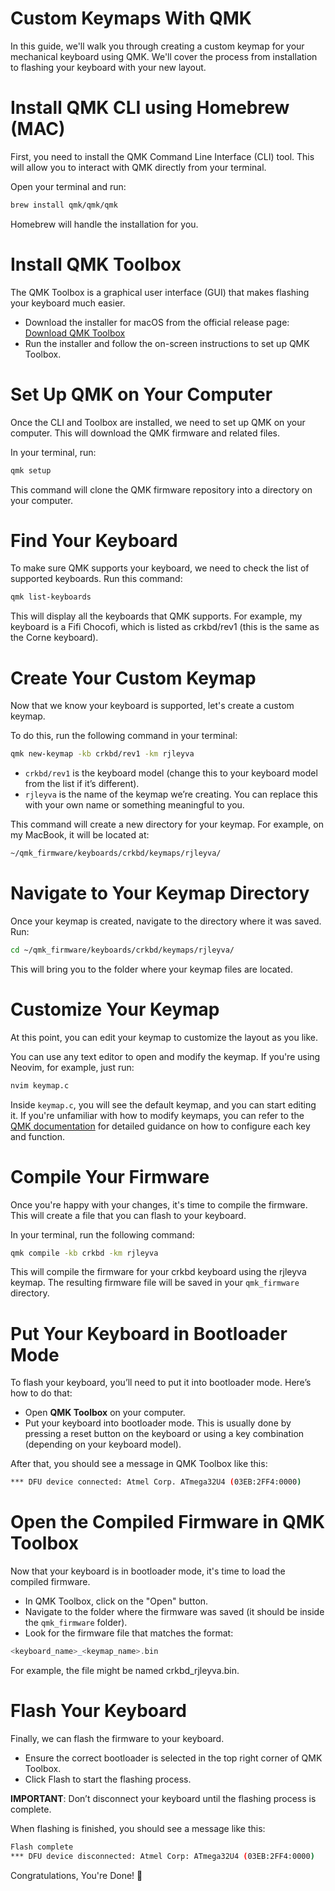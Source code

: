 # Custom Keymaps With QMK

In this guide, we'll walk you through creating a custom keymap for your mechanical keyboard using QMK. We'll cover the process from installation to flashing your keyboard with your new layout.

# Install QMK CLI using Homebrew (MAC)

First, you need to install the QMK Command Line Interface (CLI) tool. This will allow you to interact with QMK directly from your terminal.

Open your terminal and run:

```bash
brew install qmk/qmk/qmk
```

Homebrew will handle the installation for you.

# Install QMK Toolbox

The QMK Toolbox is a graphical user interface (GUI) that makes flashing your keyboard much easier.

- Download the installer for macOS from the official release page:
  [Download QMK Toolbox](https://github.com/qmk/qmk_toolbox/releases)
- Run the installer and follow the on-screen instructions to set up QMK Toolbox.

# Set Up QMK on Your Computer

Once the CLI and Toolbox are installed, we need to set up QMK on your computer. This will download the QMK firmware and related files.

In your terminal, run:

```bash
qmk setup
```

This command will clone the QMK firmware repository into a directory on your computer.

# Find Your Keyboard

To make sure QMK supports your keyboard, we need to check the list of supported keyboards. Run this command:

```bash
qmk list-keyboards
```

This will display all the keyboards that QMK supports.
For example, my keyboard is a Fifi Chocofi, which is listed as crkbd/rev1 (this is the same as the Corne keyboard).

# Create Your Custom Keymap

Now that we know your keyboard is supported, let's create a custom keymap.

To do this, run the following command in your terminal:

```bash
qmk new-keymap -kb crkbd/rev1 -km rjleyva
```

- `crkbd/rev1` is the keyboard model (change this to your keyboard model from the list if it’s different).
- `rjleyva` is the name of the keymap we’re creating. You can replace this with your own name or something meaningful to you.

This command will create a new directory for your keymap. For example, on my MacBook, it will be located at:

```bash
~/qmk_firmware/keyboards/crkbd/keymaps/rjleyva/
```

# Navigate to Your Keymap Directory

Once your keymap is created, navigate to the directory where it was saved. Run:

```bash
cd ~/qmk_firmware/keyboards/crkbd/keymaps/rjleyva/
```

This will bring you to the folder where your keymap files are located.

# Customize Your Keymap

At this point, you can edit your keymap to customize the layout as you like.

You can use any text editor to open and modify the keymap. If you're using Neovim, for example, just run:

```bash
nvim keymap.c
```

Inside `keymap.c`, you will see the default keymap, and you can start editing it. If you're unfamiliar with how to modify keymaps, you can refer to the [QMK documentation](https://docs.qmk.fm) for detailed guidance on how to configure each key and function.

# Compile Your Firmware

Once you're happy with your changes, it's time to compile the firmware. This will create a file that you can flash to your keyboard.

In your terminal, run the following command:

```bash
qmk compile -kb crkbd -km rjleyva
```

This will compile the firmware for your crkbd keyboard using the rjleyva keymap. The resulting firmware file will be saved in your `qmk_firmware` directory.

# Put Your Keyboard in Bootloader Mode

To flash your keyboard, you’ll need to put it into bootloader mode. Here’s how to do that:

- Open **QMK Toolbox** on your computer.
- Put your keyboard into bootloader mode. This is usually done by pressing a reset button on the keyboard or using a key combination (depending on your keyboard model).

After that, you should see a message in QMK Toolbox like this:

```bash
*** DFU device connected: Atmel Corp. ATmega32U4 (03EB:2FF4:0000)
```

# Open the Compiled Firmware in QMK Toolbox

Now that your keyboard is in bootloader mode, it's time to load the compiled firmware.

- In QMK Toolbox, click on the "Open" button.
- Navigate to the folder where the firmware was saved (it should be inside the `qmk_firmware` folder).
- Look for the firmware file that matches the format:

```php
<keyboard_name>_<keymap_name>.bin
```

For example, the file might be named crkbd_rjleyva.bin.

# Flash Your Keyboard

Finally, we can flash the firmware to your keyboard.

- Ensure the correct bootloader is selected in the top right corner of QMK Toolbox.
- Click Flash to start the flashing process.

**IMPORTANT**: Don’t disconnect your keyboard until the flashing process is complete.

When flashing is finished, you should see a message like this:

```bash
Flash complete
*** DFU device disconnected: Atmel Corp: ATmega32U4 (03EB:2FF4:0000)
```

Congratulations, You're Done! 🎉

